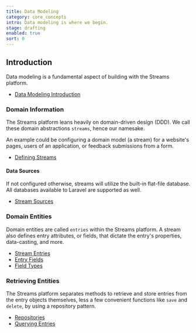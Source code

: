 ```yaml
---
title: Data Modeling
category: core_concepts
intro: Data modeling is where we begin.
stage: drafting
enabled: true
sort: 0
---
```


## Introduction

Data modeling is a fundamental aspect of building with the Streams platform.

- [Data Modeling Introduction](core/introduction#data-modeling)

### Domain Information

The Streams platform leans heavily on domain-driven design (DDD). We call these domain abstractions `streams`, hence our namesake.

An example could be configuring a domain model (a stream) for a website's pages, users of an application, or feedback submissions from a form.

- [Defining Streams](/docs/core/streams#defining-streams)

#### Data Sources

If not configured otherwise, streams will utilize the built-in flat-file database. All databases available to Laravel are supported as well.

- [Stream Sources](/docs/core/sources)

### Domain Entities

Domain entities are called `entries` within the Streams platform. A stream also defines entry attributes, or fields, that dictate the entry's properties, data-casting, and more.

- [Stream Entries](/docs/core/entries)
- [Entry Fields](/docs/core/fields)
- [Field Types](/docs/core/fields#field-types)

### Retrieving Entities

The Streams platform separates methods to retrieve and store entries from the entry objects themselves, less a few convenient functions like `save` and `delete`, by using a repository pattern.

- [Repositories](/docs/core/repositories)
- [Querying Entries](/docs/core/querying)
